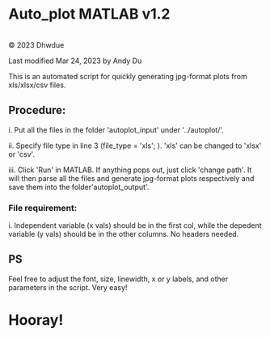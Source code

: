 
# Auto_plot MATLAB v1.2  
<br />
&copy; 2023 Dhwdue 
<br />

Last modified Mar 24, 2023 by Andy Du


This is an automated script for quickly generating jpg-format plots from xls/xlsx/csv files.



## Procedure:

i. Put all the files in the folder 'autoplot_input' under '../autoplot/'. <br />

 
ii. Specify file type in line 3 (file_type = 'xls'; ). 'xls' can be changed to 'xlsx' or 'csv'. <br />

iii. Click 'Run' in MATLAB. If anything pops out, just click 'change path'. It will then parse all the files and generate jpg-format plots respectively and save them into the folder'autoplot_output'. <br />


### File requirement:

i. Independent variable (x vals) should be in the first col, while the depedent variable (y vals) should be in the other columns. No headers needed. <br />

## PS 

Feel free to adjust the font, size, linewidth, x or y labels, and other parameters in the script. Very easy!



# Hooray!
